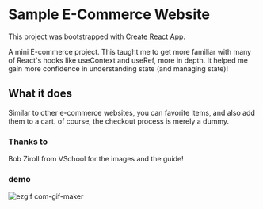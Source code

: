 # Sample E-Commerce Website

This project was bootstrapped with [Create React App](https://github.com/facebook/create-react-app).

A mini E-commerce project. This taught me to get more familiar with many of React's hooks like useContext and useRef, more in depth.
It helped me gain more confidence in understanding state (and managing state)!

## What it does

Similar to other e-commerce websites, you can favorite items, and also add them to a cart.
of course, the checkout process is merely a dummy.

### Thanks to
Bob Ziroll from VSchool for the images and the guide!

### demo
![ezgif com-gif-maker](https://user-images.githubusercontent.com/70941958/107019257-c9c0eb00-67e4-11eb-853d-f09e08724a2f.gif)
